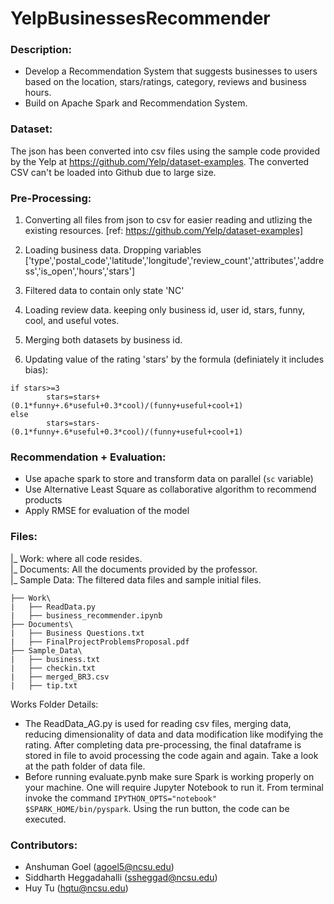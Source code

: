 # YelpBusinessesRecommender

### Description:

- Develop a Recommendation System that suggests businesses to users based on the location, stars/ratings, category, reviews and business hours.
- Build on Apache Spark and Recommendation System.

### Dataset:

The json has been converted into csv files using the sample code provided by the Yelp at https://github.com/Yelp/dataset-examples. The converted CSV can't be loaded into Github due to large size.

### Pre-Processing:
1. Converting all files from json to csv for easier reading and utlizing the existing resources. [ref: https://github.com/Yelp/dataset-examples]

2. Loading business data. Dropping variables ['type','postal_code','latitude','longitude','review_count','attributes','address','is_open','hours','stars']

3. Filtered data to contain only state 'NC'

4. Loading review data. keeping only business id, user id, stars, funny, cool, and useful votes.

5. Merging both datasets by business id.

6. Updating value of the rating 'stars' by the formula (definiately it includes bias):

  ```
  if stars>=3
          stars=stars+(0.1*funny+.6*useful+0.3*cool)/(funny+useful+cool+1)
  else
          stars=stars-(0.1*funny+.6*useful+0.3*cool)/(funny+useful+cool+1)
  ```

### Recommendation + Evaluation:

+ Use apache spark to store and transform data on parallel (`sc` variable)
+ Use Alternative Least Square as collaborative algorithm to recommend products 
+ Apply RMSE for evaluation of the model



### Files:

|\_ Work: where all code resides. <br>
|\_ Documents: All the documents provided by the professor. <br>
|\_ Sample Data: The filtered data files and sample initial files. <br>

```
├── Work\
|   ├── ReadData.py            
|   ├── business_recommender.ipynb
├── Documents\
|   ├── Business Questions.txt
|   ├── FinalProjectProblemsProposal.pdf
├── Sample_Data\
|   ├── business.txt          
|   ├── checkin.txt
|   ├── merged_BR3.csv        
|   ├── tip.txt
```

Works Folder Details:
- The ReadData\_AG.py is used for reading csv files, merging data, reducing dimensionality of data and data modification like modifying the rating. After completing data pre-processing, the final dataframe is stored in file to avoid processing the code again and again. Take a look at the path folder of data file. 
- Before running evaluate.pynb make sure Spark is working properly on your machine. One will require Jupyter Notebook to run it. From terminal invoke the command `IPYTHON_OPTS="notebook" $SPARK_HOME/bin/pyspark`. Using the run button, the code can be executed. 

### Contributors:

+ Anshuman Goel (agoel5@ncsu.edu)
+ Siddharth Heggadahalli (ssheggad@ncsu.edu)
+ Huy Tu (hqtu@ncsu.edu)
